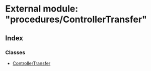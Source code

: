 # External module: "procedures/ControllerTransfer"

## Index

### Classes

- [ControllerTransfer](../classes/_procedures_controllertransfer_.controllertransfer.md)
